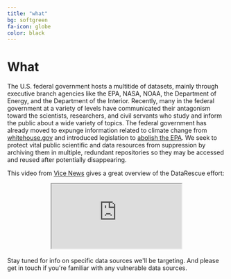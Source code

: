 ```yaml
---
title: "what"
bg: softgreen
fa-icon: globe
color: black  
---
```


# What

The U.S. federal government hosts a multitide of datasets, mainly through executive branch agencies like the EPA, NASA, NOAA, the Department of Energy, and the Department of the Interior. Recently, many in the federal government at a variety of levels have communicated their antagonism toward the scientists, researchers, and civil servants who study and inform the public about a wide variety of topics. The federal government has already moved to expunge information related to climate change from [whitehouse.gov](whitehouse.gov) and introduced legislation to [abolish the EPA](https://www.congress.gov/bill/115th-congress/house-bill/861). We seek to protect vital public scientific and data resources from suppression by archiving them in multiple, redundant repositories so they may be accessed and reused after potentially disappearing.

This video from <a href="https://news.vice.com/story/scientists-are-scrambling-to-safeguard-climate-data-from-the-trump-administration">Vice News</a> gives a great overview of the DataRescue effort:

<div class="embed-responsive embed-responsive-16by9" align="center">
  <iframe class="embed-responsive-item" src='https://video.vice.com/en_us/embed/588188a5d670a17f4b6a9fe8' scrolling='no' allowfullscreen></iframe>
</div>

<br/>
Stay tuned for info on specific data sources we'll be targeting. And please get in touch if you're familiar with any vulnerable data sources.
